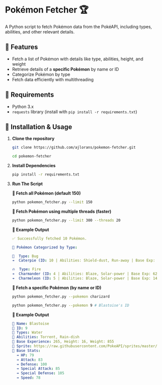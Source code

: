 # Pokémon Fetcher 🏆

A Python script to fetch Pokémon data from the PokéAPI, including types, abilities, and other relevant details.

## 📌 Features

- Fetch a list of Pokémon with details like type, abilities, height, and weight
- Retrieve details of a **specific Pokémon** by name or ID
- Categorize Pokémon by type
- Fetch data efficiently with multithreading

## 🔧 Requirements

- Python 3.x
- `requests` library (install with `pip install -r requirements.txt`)

## 🚀 Installation & Usage

1. **Clone the repository**

   ```bash
   git clone https://github.com/ajlorans/pokemon-fetcher.git

   cd pokemon-fetcher
   ```

2. **Install Dependencies**

   ```bash
   pip install -r requirements.txt
   ```

3. **Run The Script**

   **📜 Fetch all Pokémon (default 150)**

   ```bash
   python pokemon_fetcher.py --limit 150
   ```
   **📜 Fetch Pokémon using multiple threads (faster)**

   ```bash
   python pokemon_fetcher.py --limit 300 --threads 20
   ```

   **📜 Example Output**

   ```yaml
   ✅ Successfully fetched 10 Pokémon.

   📂 Pokémon Categorized by Type:

   🐞  Type: Bug
   ➔  Caterpie (ID: 10 | Abilities: Shield-dust, Run-away | Base Exp: 39)

   🔥  Type: Fire
   ➔  Charmander (ID: 4 | Abilities: Blaze, Solar-power | Base Exp: 62)
   ➔  Charmeleon (ID: 5 | Abilities: Blaze, Solar-power | Base Exp: 142)
   ```

   **📜 Fetch a specific Pokémon (by name or ID)**

   ```bash
   python pokemon_fetcher.py --pokemon charizard
   ```

   ```bash
   python pokemon_fetcher.py --pokemon 9 # Blastoise's ID
   ```

   **📜 Example Output**

   ```yaml
   🔹 Name: Blastoise
   🔹 ID: 9
   🔹 Types: Water
   🔹 Abilities: Torrent, Rain-dish
   🔹 Base Experience: 265, Height: 16, Weight: 855
   🔹 Sprite: https://raw.githubusercontent.com/PokeAPI/sprites/master/sprites/pokemon/9.png
   🔹 Base Stats: 
     ➔ HP: 79
     ➔ Attack: 83
     ➔ Defense: 100
     ➔ Special Attack: 85
     ➔ Special Defense: 105
     ➔ Speed: 78
   ```
